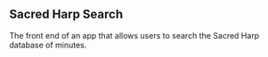 ## Sacred Harp Search
The front end of an app that allows users to search the Sacred Harp database of minutes.
